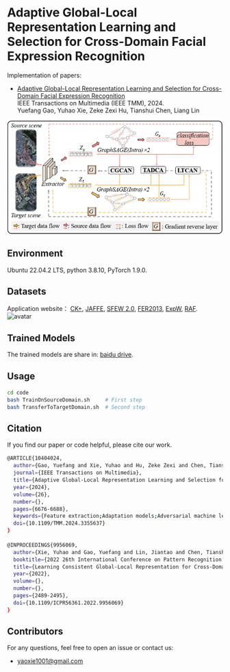 # Adaptive Global-Local Representation Learning and Selection for Cross-Domain Facial Expression Recognition
Implementation of papers:
- [Adaptive Global-Local Representation Learning and Selection for Cross-Domain Facial Expression Recognition](https://ieeexplore.ieee.org/document/10404024/authors#authors)  
  IEEE Transactions on Multimedia (IEEE TMM), 2024.  
  Yuefang Gao, Yuhao Xie, Zeke Zexi Hu, Tianshui Chen, Liang Lin

<div align=center>
	<img src="./figures/framework.png"/>
</div>


## Environment
Ubuntu 22.04.2 LTS, python 3.8.10, PyTorch 1.9.0.
## Datasets
Application website： [CK+](http://www.jeffcohn.net/wp-content/uploads/2020/10/2020.10.26_CK-AgreementForm.pdf100.pdf.pdf), [JAFFE](https://zenodo.org/record/3451524#.YXdc1hpBw9E), [SFEW 2.0](https://cs.anu.edu.au/few/AFEW.html), [FER2013](https://www.kaggle.com/c/challenges-in-representation-learning-facial-expression-recognition-challenge/data), [ExpW](http://mmlab.ie.cuhk.edu.hk/projects/socialrelation/index.html), [RAF](http://www.whdeng.cn/raf/model1.html).
![avatar](./figures/6_datasets.png)
## Trained Models
The trained models are share in: [baidu drive](https://pan.baidu.com/s/1Uhf4XeEFjHd2OgjvMNORnA?pwd=oi5d).
## Usage
```bash
cd code
bash TrainOnSourceDomain.sh     # First step
bash TransferToTargetDomain.sh  # Second step
```
## Citation
If you find our paper or code helpful, please cite our work.
```bash
@ARTICLE{10404024,
  author={Gao, Yuefang and Xie, Yuhao and Hu, Zeke Zexi and Chen, Tianshui and Lin, Liang},
  journal={IEEE Transactions on Multimedia}, 
  title={Adaptive Global-Local Representation Learning and Selection for Cross-Domain Facial Expression Recognition}, 
  year={2024},
  volume={26},
  number={},
  pages={6676-6688},
  keywords={Feature extraction;Adaptation models;Adversarial machine learning;Face recognition;Semantics;Data models;Representation learning;Domain adaptation;adverserial learning;Pseudo label generation;Facial expression recognition},
  doi={10.1109/TMM.2024.3355637}
}

@INPROCEEDINGS{9956069,
  author={Xie, Yuhao and Gao, Yuefang and Lin, Jiantao and Chen, Tianshui},
  booktitle={2022 26th International Conference on Pattern Recognition (ICPR)}, 
  title={Learning Consistent Global-Local Representation for Cross-Domain Facial Expression Recognition}, 
  year={2022},
  volume={},
  number={},
  pages={2489-2495},
  doi={10.1109/ICPR56361.2022.9956069}
}
```
## Contributors
For any questions, feel free to open an issue or contact us:
- <a href="mailto:yaoxie1001@gmail.com">yaoxie1001@gmail.com</a>

